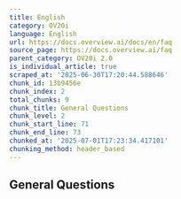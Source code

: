 ```yaml
---
title: English
category: OV20i
language: English
url: https://docs.overview.ai/docs/en/faq
source_page: https://docs.overview.ai/faq
parent_category: OV20i 2.0
is_individual_article: true
scraped_at: '2025-06-30T17:20:44.588646'
chunk_id: 13b9456e
chunk_index: 2
total_chunks: 9
chunk_title: General Questions
chunk_level: 2
chunk_start_line: 71
chunk_end_line: 73
chunked_at: '2025-07-01T17:23:34.417101'
chunking_method: header_based
---
```


## General Questions
